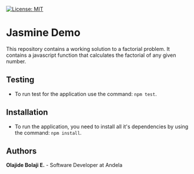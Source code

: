 [![License: MIT](https://img.shields.io/badge/License-MIT-yellow.svg)](https://opensource.org/licenses/MIT)

# Jasmine Demo
This repository contains a working solution to a factorial problem. It contains a javascript function that calculates the factorial of any given number.

## Testing
- To run test for the application use the command: `npm test`.

## Installation
- To run the application, you need to install all it's dependencies by using the command: `npm install`.

## Authors
**Olajide Bolaji E.** - Software Developer at Andela
